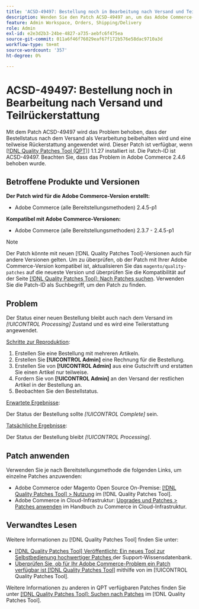 ```yaml
---
title: 'ACSD-49497: Bestellung noch in Bearbeitung nach Versand und Teilrückerstattung'
description: Wenden Sie den Patch ACSD-49497 an, um das Adobe Commerce-Problem zu beheben, bei dem der Bestellstatus nach dem Versand als Verarbeitung beibehalten wird und eine teilweise Rückerstattung erfolgt.
feature: Admin Workspace, Orders, Shipping/Delivery
role: Admin
exl-id: e2e3d2b3-24be-4827-a735-aebfc6f475ea
source-git-commit: 011a6f46f76029eaf67f172b576e58dac9710a3d
workflow-type: tm+mt
source-wordcount: '357'
ht-degree: 0%

---
```


# ACSD-49497: Bestellung noch in Bearbeitung nach Versand und Teilrückerstattung

Mit dem Patch ACSD-49497 wird das Problem behoben, dass der Bestellstatus nach dem Versand als Verarbeitung beibehalten wird und eine teilweise Rückerstattung angewendet wird. Dieser Patch ist verfügbar, wenn [[!DNL Quality Patches Tool (QPT)]](https://experienceleague.adobe.com/en/docs/commerce-operations/tools/quality-patches-tool/quality-patches-tool-to-self-serve-quality-patches) 1.1.27 installiert ist. Die Patch-ID ist ACSD-49497. Beachten Sie, dass das Problem in Adobe Commerce 2.4.6 behoben wurde.

## Betroffene Produkte und Versionen

**Der Patch wird für die Adobe Commerce-Version erstellt:**

* Adobe Commerce (alle Bereitstellungsmethoden) 2.4.5-p1

**Kompatibel mit Adobe Commerce-Versionen:**

* Adobe Commerce (alle Bereitstellungsmethoden) 2.3.7 - 2.4.5-p1

>[!NOTE]
>
>Der Patch könnte mit neuen [!DNL Quality Patches Tool]-Versionen auch für andere Versionen gelten. Um zu überprüfen, ob der Patch mit Ihrer Adobe Commerce-Version kompatibel ist, aktualisieren Sie das `magento/quality-patches` auf die neueste Version und überprüfen Sie die Kompatibilität auf der Seite [[!DNL Quality Patches Tool]: Nach Patches suchen](https://experienceleague.adobe.com/tools/commerce-quality-patches/index.html). Verwenden Sie die Patch-ID als Suchbegriff, um den Patch zu finden.

## Problem

Der Status einer neuen Bestellung bleibt auch nach dem Versand im *[!UICONTROL Processing]* Zustand und es wird eine Teilerstattung angewendet.

<u>Schritte zur Reproduktion</u>:

1. Erstellen Sie eine Bestellung mit mehreren Artikeln.
1. Erstellen Sie **[!UICONTROL Admin]** eine Rechnung für die Bestellung.
1. Erstellen Sie von **[!UICONTROL Admin]** aus eine Gutschrift und erstatten Sie einen Artikel nur teilweise.
1. Fordern Sie von **[!UICONTROL Admin]** an den Versand der restlichen Artikel in der Bestellung an.
1. Beobachten Sie den Bestellstatus.

<u>Erwartete Ergebnisse</u>:

Der Status der Bestellung sollte *[!UICONTROL Complete]* sein.

<u>Tatsächliche Ergebnisse</u>:

Der Status der Bestellung bleibt *[!UICONTROL Processing]*.

## Patch anwenden

Verwenden Sie je nach Bereitstellungsmethode die folgenden Links, um einzelne Patches anzuwenden:

* Adobe Commerce oder Magento Open Source On-Premise: [[!DNL Quality Patches Tool] > Nutzung](/help/tools/quality-patches-tool/usage.md) im [!DNL Quality Patches Tool].
* Adobe Commerce in Cloud-Infrastruktur: [Upgrades und Patches > Patches anwenden](https://experienceleague.adobe.com/docs/commerce-cloud-service/user-guide/develop/upgrade/apply-patches.html) im Handbuch zu Commerce in Cloud-Infrastruktur.

## Verwandtes Lesen

Weitere Informationen zu [!DNL Quality Patches Tool] finden Sie unter:

* [[!DNL Quality Patches Tool] Veröffentlicht: Ein neues Tool zur Selbstbedienung hochwertiger Patches ](https://experienceleague.adobe.com/en/docs/commerce-operations/tools/quality-patches-tool/quality-patches-tool-to-self-serve-quality-patches) der Support-Wissensdatenbank.
* [Überprüfen Sie, ob für Ihr Adobe Commerce-Problem ein Patch verfügbar ist [!DNL Quality Patches Tool]](/help/tools/quality-patches-tool/patches-available-in-qpt/check-patch-for-magento-issue-with-magento-quality-patches.md) mithilfe von im [!UICONTROL Quality Patches Tool].


Weitere Informationen zu anderen in QPT verfügbaren Patches finden Sie unter [[!DNL Quality Patches Tool]: Suchen nach Patches](https://experienceleague.adobe.com/tools/commerce-quality-patches/index.html) im [!DNL Quality Patches Tool].
